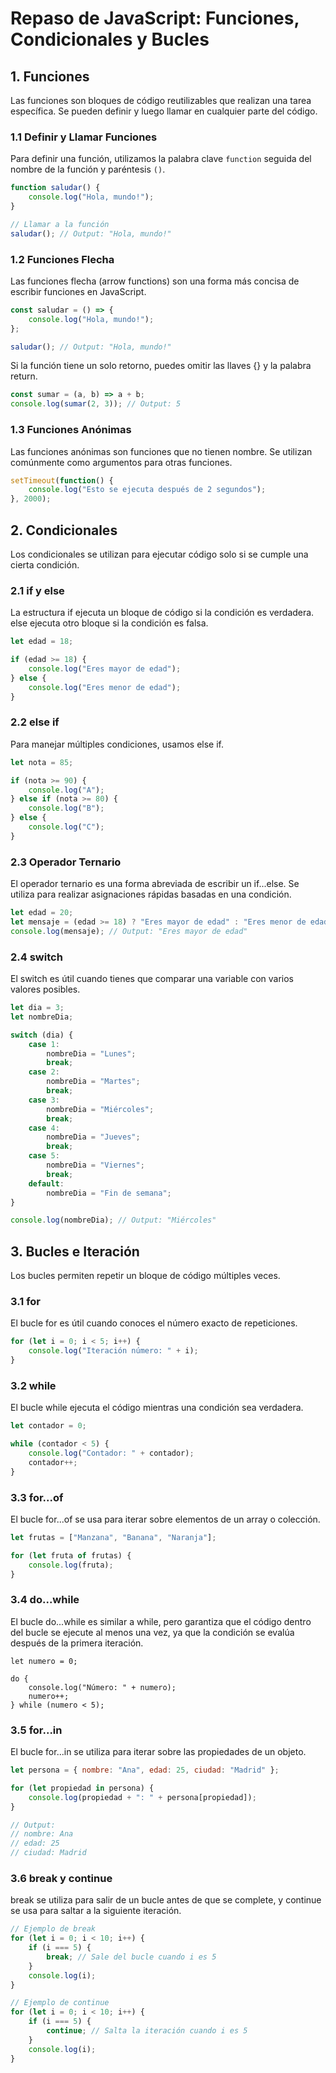 # Repaso de JavaScript: Funciones, Condicionales y Bucles

## 1. Funciones
Las funciones son bloques de código reutilizables que realizan una tarea específica. Se pueden definir y luego llamar en cualquier parte del código.

### 1.1 Definir y Llamar Funciones
Para definir una función, utilizamos la palabra clave `function` seguida del nombre de la función y paréntesis `()`.

```javascript
function saludar() {
    console.log("Hola, mundo!");
}

// Llamar a la función
saludar(); // Output: "Hola, mundo!"
```

### 1.2 Funciones Flecha
Las funciones flecha (arrow functions) son una forma más concisa de escribir funciones en JavaScript.

```javascript
const saludar = () => {
    console.log("Hola, mundo!");
};

saludar(); // Output: "Hola, mundo!"
```

Si la función tiene un solo retorno, puedes omitir las llaves {} y la palabra return.

```javascript
const sumar = (a, b) => a + b;
console.log(sumar(2, 3)); // Output: 5
```

### 1.3 Funciones Anónimas
Las funciones anónimas son funciones que no tienen nombre. Se utilizan comúnmente como argumentos para otras funciones.

```javascript
setTimeout(function() {
    console.log("Esto se ejecuta después de 2 segundos");
}, 2000);
```

## 2. Condicionales
Los condicionales se utilizan para ejecutar código solo si se cumple una cierta condición.

### 2.1 if y else
La estructura if ejecuta un bloque de código si la condición es verdadera. else ejecuta otro bloque si la condición es falsa.

```javascript
let edad = 18;

if (edad >= 18) {
    console.log("Eres mayor de edad");
} else {
    console.log("Eres menor de edad");
}
```

### 2.2 else if
Para manejar múltiples condiciones, usamos else if.

```javascript
let nota = 85;

if (nota >= 90) {
    console.log("A");
} else if (nota >= 80) {
    console.log("B");
} else {
    console.log("C");
}
```
### 2.3 Operador Ternario
El operador ternario es una forma abreviada de escribir un if...else. Se utiliza para realizar asignaciones rápidas basadas en una condición.

```javascript
let edad = 20;
let mensaje = (edad >= 18) ? "Eres mayor de edad" : "Eres menor de edad";
console.log(mensaje); // Output: "Eres mayor de edad"
```

### 2.4 switch
El switch es útil cuando tienes que comparar una variable con varios valores posibles.

```javascript
let dia = 3;
let nombreDia;

switch (dia) {
    case 1:
        nombreDia = "Lunes";
        break;
    case 2:
        nombreDia = "Martes";
        break;
    case 3:
        nombreDia = "Miércoles";
        break;
    case 4:
        nombreDia = "Jueves";
        break;
    case 5:
        nombreDia = "Viernes";
        break;
    default:
        nombreDia = "Fin de semana";
}

console.log(nombreDia); // Output: "Miércoles"
```






## 3. Bucles e Iteración
Los bucles permiten repetir un bloque de código múltiples veces.

### 3.1 for
El bucle for es útil cuando conoces el número exacto de repeticiones.

```javascript
for (let i = 0; i < 5; i++) {
    console.log("Iteración número: " + i);
}
```

### 3.2 while
El bucle while ejecuta el código mientras una condición sea verdadera.

```javascript
let contador = 0;

while (contador < 5) {
    console.log("Contador: " + contador);
    contador++;
}
```

### 3.3 for...of
El bucle for...of se usa para iterar sobre elementos de un array o colección.

```javascript
let frutas = ["Manzana", "Banana", "Naranja"];

for (let fruta of frutas) {
    console.log(fruta);
}
```
### 3.4 do...while
El bucle do...while es similar a while, pero garantiza que el código dentro del bucle se ejecute al menos una vez, ya que la condición se evalúa después de la primera iteración.

```javacript
let numero = 0;

do {
    console.log("Número: " + numero);
    numero++;
} while (numero < 5);
```

### 3.5 for...in
El bucle for...in se utiliza para iterar sobre las propiedades de un objeto.

```javascript
let persona = { nombre: "Ana", edad: 25, ciudad: "Madrid" };

for (let propiedad in persona) {
    console.log(propiedad + ": " + persona[propiedad]);
}

// Output:
// nombre: Ana
// edad: 25
// ciudad: Madrid
```

### 3.6 break y continue
break se utiliza para salir de un bucle antes de que se complete, y continue se usa para saltar a la siguiente iteración.

```javascript
// Ejemplo de break
for (let i = 0; i < 10; i++) {
    if (i === 5) {
        break; // Sale del bucle cuando i es 5
    }
    console.log(i);
}

// Ejemplo de continue
for (let i = 0; i < 10; i++) {
    if (i === 5) {
        continue; // Salta la iteración cuando i es 5
    }
    console.log(i);
}
```